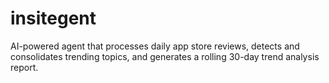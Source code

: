 # insitegent
AI-powered agent that processes daily app store reviews, detects and consolidates trending topics, and generates a rolling 30-day trend analysis report.
